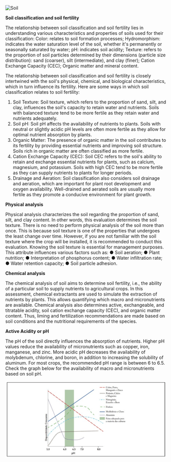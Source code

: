 ![Soil](imagenes/IMG_9910.JPG)

**Soil classification and soil fertility**

The relationship between soil classification and soil fertility lies in understanding various characteristics and properties of soils used for their classification:
Color: relates to soil formation processes;
Hydromorphism: indicates the water saturation level of the soil, whether it's permanently or seasonally saturated by water;
pH: indicates soil acidity;
Texture: refers to the proportion of soil particles determined by their dimensions (particle size distribution): sand (coarser), silt (intermediate), and clay (finer);
Cation Exchange Capacity (CEC);
Organic matter and mineral content.

The relationship between soil classification and soil fertility is closely intertwined with the soil's physical, chemical, and biological characteristics, which in turn influence its fertility. Here are some ways in which soil classification relates to soil fertility:
1.	Soil Texture: Soil texture, which refers to the proportion of sand, silt, and clay, influences the soil's capacity to retain water and nutrients. Soils with balanced texture tend to be more fertile as they retain water and nutrients adequately.
2.	Soil pH: Soil pH affects the availability of nutrients to plants. Soils with neutral or slightly acidic pH levels are often more fertile as they allow for optimal nutrient absorption by plants.
3.	Organic Matter: The presence of organic matter in the soil contributes to its fertility by providing essential nutrients and improving soil structure. Soils rich in organic matter are often classified as more fertile.
4.	Cation Exchange Capacity (CEC): Soil CEC refers to the soil's ability to retain and exchange essential nutrients for plants, such as calcium, magnesium, and potassium. Soils with high CEC tend to be more fertile as they can supply nutrients to plants for longer periods.
5.	Drainage and Aeration: Soil classification also considers soil drainage and aeration, which are important for plant root development and oxygen availability. Well-drained and aerated soils are usually more fertile as they promote a conducive environment for plant growth.

**Physical analysis**

Physical analysis characterizes the soil regarding the proportion of sand, silt, and clay content. In other words, this evaluation determines the soil texture. There is no need to perform physical analysis of the soil more than once.
This is because soil texture is one of the properties that undergoes the least change over time. However, if you are not familiar with the soil texture where the crop will be installed, it is recommended to conduct this evaluation.
Knowing the soil texture is essential for management purposes. This attribute influences various factors such as:
●	Soil aeration;
●	Plant nutrition;
●	Interpretation of phosphorus content;
●	Water infiltration rate;
●	Water retention capacity;
●	Soil particle adhesion.

**Chemical analysis**

The chemical analysis of soil aims to determine soil fertility, i.e., the ability of a particular soil to supply nutrients to agricultural crops.
In this assessment, chemical extractants are used to simulate the extraction of nutrients by plants. This allows quantifying which macro and micronutrients are available.
Chemical analysis also determines active, exchangeable, and titratable acidity, soil cation exchange capacity (CEC), and organic matter content. Thus, liming and fertilization recommendations are made based on soil conditions and the nutritional requirements of the species.

**Active Acidity or pH**

The pH of the soil directly influences the absorption of nutrients.
Higher pH values reduce the availability of micronutrients such as copper, iron, manganese, and zinc. More acidic pH decreases the availability of molybdenum, chlorine, and boron, in addition to increasing the solubility of aluminum.
For most crops, the recommended pH range is between 6 to 6.5. Check the graph below for the availability of macro and micronutrients based on soil pH.

![graphic](imagenes/Captura%20de%20pantalla%202025-10-10%20143549.png)




